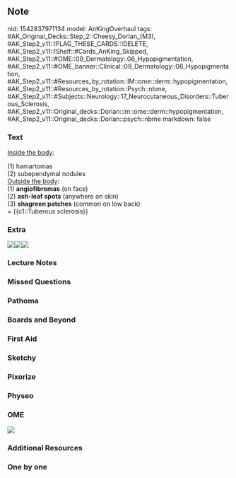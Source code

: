 ## Note
nid: 1542837971134
model: AnKingOverhaul
tags: #AK_Original_Decks::Step_2::Cheesy_Dorian_(M3), #AK_Step2_v11::!FLAG_THESE_CARDS::!DELETE, #AK_Step2_v11::!Shelf::#Cards_AnKing_Skipped, #AK_Step2_v11::#OME::09_Dermatology::06_Hypopigmentation, #AK_Step2_v11::#OME_banner::Clinical::09_Dermatology::06_Hypopigmentation, #AK_Step2_v11::#Resources_by_rotation::IM::ome::derm::hypopigmentation, #AK_Step2_v11::#Resources_by_rotation::Psych::nbme, #AK_Step2_v11::#Subjects::Neurology::17_Neurocutaneous_Disorders::Tuberous_Sclerosis, #AK_Step2_v11::Original_decks::Dorian::im::ome::derm::hypopigmentation, #AK_Step2_v11::Original_decks::Dorian::psych::nbme
markdown: false

### Text
<u>Inside the body</u>:
<div>
  (1) hamartomas
</div>
<div>
  (2) subependymal nodules
</div>
<div>
  <div>
    <u>Outside the body</u>:
  </div>
  <div>
    (1) <b>angiofibromas</b> (on face)
    <div>
      (2) <b>ash-leaf spots</b> (anywhere on skin)
    </div>
    <div>
      (3) <b>shagreen patches</b> (common on low back)
    </div>
  </div>
  <div>
    = {{c1::Tuberous sclerosis}}
  </div>
</div>

### Extra
<img src=
"Screen%20Shot%202018-01-31%20at%202.31.19%20PM.jpg"><img src=
"Screen%20Shot%202018-01-31%20at%202.32.33%20PM.jpg"><img src=
"paste-713226564141057.jpg">

### Lecture Notes


### Missed Questions


### Pathoma


### Boards and Beyond


### First Aid


### Sketchy


### Pixorize


### Physeo


### OME
<div class="ome-widget">
  <a href=
  "https://onlinemeded.org/spa/dermatology/hypopigmentation/acquire?ref=anki">
  <img src="_OME_AnkiFlashcards_Lesson_1.png"></a>
</div>

### Additional Resources


### One by one

